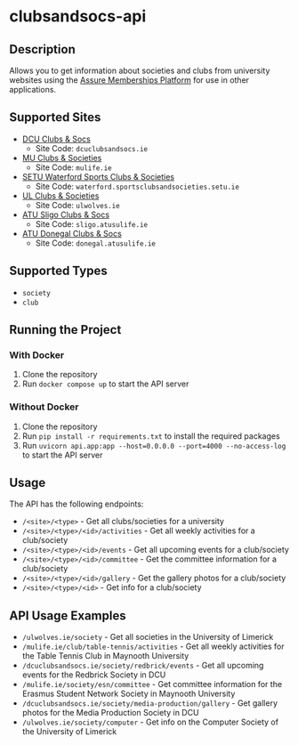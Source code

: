 # clubsandsocs-api

## Description

Allows you to get information about societies and clubs from university websites using the [Assure Memberships Platform](https://assurememberships.com) for use in other applications.

## Supported Sites

- [DCU Clubs & Socs](https://dcuclubsandsocs.ie)
  - Site Code: `dcuclubsandsocs.ie`
- [MU Clubs & Societies](https://mulife.ie/)
  - Site Code: `mulife.ie`
- [SETU Waterford Sports Clubs & Societies](https://waterford.sportsclubsandsocieties.setu.ie/)
  - Site Code: `waterford.sportsclubsandsocieties.setu.ie`
- [UL Clubs & Societies](https://ulwolves.ie/)
  - Site Code: `ulwolves.ie`
- [ATU Sligo Clubs & Socs](https://sligo.atusulife.ie/)
  - Site Code: `sligo.atusulife.ie`
- [ATU Donegal Clubs & Socs](https://donegal.atusulife.ie/)
  - Site Code: `donegal.atusulife.ie`
  
## Supported Types

- `society`
- `club`

## Running the Project

### With Docker

1. Clone the repository
2. Run `docker compose up` to start the API server

### Without Docker

1. Clone the repository
2. Run `pip install -r requirements.txt` to install the required packages
3. Run `uvicorn api.app:app --host=0.0.0.0 --port=4000 --no-access-log` to start the API server

## Usage

The API has the following endpoints:

- `/<site>/<type>` - Get all clubs/societies for a university
- `/<site>/<type>/<id>/activities` - Get all weekly activities for a club/society
- `/<site>/<type>/<id>/events` - Get all upcoming events for a club/society
- `/<site>/<type>/<id>/committee` - Get the committee information for a club/society
- `/<site>/<type>/<id>/gallery` - Get the gallery photos for a club/society
- `/<site>/<type>/<id>` - Get info for a club/society

## API Usage Examples

- `/ulwolves.ie/society` - Get all societies in the University of Limerick
- `/mulife.ie/club/table-tennis/activities` - Get all weekly activities for the Table Tennis Club in Maynooth University
- `/dcuclubsandsocs.ie/society/redbrick/events` - Get all upcoming events for the Redbrick Society in DCU
- `/mulife.ie/society/esn/committee` - Get committee information for the Erasmus Student Network Society in Maynooth University
- `/dcuclubsandsocs.ie/society/media-production/gallery` - Get gallery photos for the Media Production Society in DCU
- `/ulwolves.ie/society/computer` - Get info on the Computer Society of the University of Limerick

